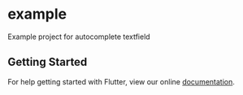 # example

Example project for autocomplete textfield

## Getting Started

For help getting started with Flutter, view our online
[documentation](https://flutter.io/).
